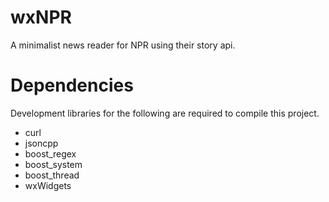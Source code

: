 wxNPR
=====
A minimalist news reader for NPR using their story api.

Dependencies
============
Development libraries for the following are required to compile this project.
+ curl
+ jsoncpp
+ boost_regex
+ boost_system
+ boost_thread
+ wxWidgets
